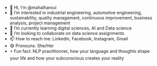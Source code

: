 - 👋 Hi, I’m @mahalharoui
- 👀 I’m interested in industrial engineering, automotive engineering, sustainability, quality management, continuous improvement, business analysis, project management
- 🌱 I’m currently learning digital sciences, AI and Data science
- 💞️ I’m looking to collaborate on data science assignments
- 📫 How to reach me: Linkedin, Facebook, Instagram, Gmail
- 😄 Pronouns: She/Her
- ⚡ Fun fact: NLP practitionner, how your language and thoughts shape your life and how your subconscious creates your reality

<!---
mahalharoui/mahalharoui is a ✨ special ✨ repository because its `README.md` (this file) appears on your GitHub profile.
You can click the Preview link to take a look at your changes.
--->
